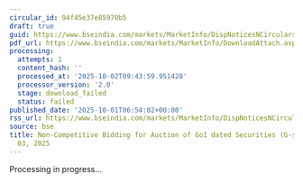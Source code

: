 ```yaml
---
circular_id: 94f45e37e85970b5
draft: true
guid: https://www.bseindia.com/markets/MarketInfo/DispNoticesNCirculars.aspx?Noticeid={E1DE8783-582B-43EF-833B-E7F810077854}&noticeno=20251001-4&dt=10/01/2025&icount=4&totcount=83&flag=0
pdf_url: https://www.bseindia.com/markets/MarketInfo/DownloadAttach.aspx?id=20251001-4&attachedId=
processing:
  attempts: 1
  content_hash: ''
  processed_at: '2025-10-02T09:43:59.951428'
  processor_version: '2.0'
  stage: download_failed
  status: failed
published_date: '2025-10-01T06:54:02+00:00'
rss_url: https://www.bseindia.com/markets/MarketInfo/DispNoticesNCirculars.aspx?Noticeid={E1DE8783-582B-43EF-833B-E7F810077854}&noticeno=20251001-4&dt=10/01/2025&icount=4&totcount=83&flag=0
source: bse
title: Non-Competitive Bidding for Auction of GoI dated Securities (G-secs) on October
  03, 2025
---
```


Processing in progress...